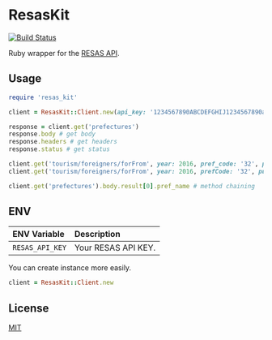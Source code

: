 # ResasKit

[![Build Status](https://travis-ci.org/emsk/resas_kit.svg?branch=master)](https://travis-ci.org/emsk/resas_kit)

Ruby wrapper for the [RESAS API](https://opendata.resas-portal.go.jp).

## Usage

```ruby
require 'resas_kit'

client = ResasKit::Client.new(api_key: '1234567890ABCDEFGHIJ1234567890abcdefghij')

response = client.get('prefectures')
response.body # get body
response.headers # get headers
response.status # get status

client.get('tourism/foreigners/forFrom', year: 2016, pref_code: '32', purpose: 2, add_area: '31,33') # underscored key
client.get('tourism/foreigners/forFrom', year: 2016, prefCode: '32', purpose: 2, addArea: '31,33') # camelized key

client.get('prefectures').body.result[0].pref_name # method chaining
```

## ENV

| ENV Variable | Description |
| :----------- | :---------- |
| `RESAS_API_KEY` | Your RESAS API KEY. |

You can create instance more easily.

```ruby
client = ResasKit::Client.new
```

## License

[MIT](LICENSE.txt)
